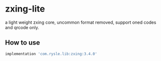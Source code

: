 # zxing-lite
a light weight zxing core, uncommon format removed, support oned codes and qrcode only.

## How to use
```gradle
implementation 'com.rysle.lib:zxing:3.4.0'
```
